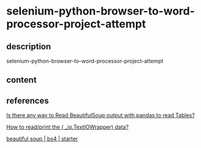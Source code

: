 # selenium-python-browser-to-word-processor-project-attempt

## description
selenium-python-browser-to-word-processor-project-attempt

## content

## references

[Is there any way to Read BeautifulSoup output with pandas to read Tables?](https://stackoverflow.com/questions/60287555/is-there-any-way-to-read-beautifulsoup-output-with-pandas-to-read-tables)

[How to read/print the ( _io.TextIOWrapper) data?](https://stackoverflow.com/questions/43438303/how-to-read-print-the-io-textiowrapper-data)

[beautiful soup | bs4 | starter](https://www.crummy.com/software/BeautifulSoup/bs4/doc/)
